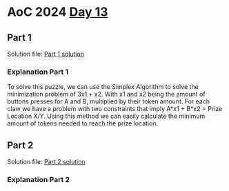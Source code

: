 # AoC 2024 [Day 13](https://adventofcode.com/2024/day/13)

## Part 1

Solution file: [Part 1 solution](day13_p1.py)

### Explanation Part 1

To solve this puzzle, we can use the Simplex Algorithm to solve the minimization problem of 3x1 + x2. With x1 and x2 being the amount of buttons presses for A and B, multiplied by their token amount.
For each claw we have a problem with two constraints that imply A\*x1 + B\*x2 = Prize Location X/Y.
Using this method we can easily calculate the minimum amount of tokens needed to reach the prize location.

## Part 2

Solution file: [Part 2 solution](day13_p2.py)

### Explanation Part 2
